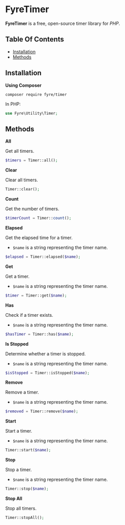 # FyreTimer

**FyreTimer** is a free, open-source timer library for *PHP*.


## Table Of Contents
- [Installation](#installation)
- [Methods](#methods)



## Installation

**Using Composer**

```
composer require fyre/timer
```

In PHP:

```php
use Fyre\Utility\Timer;
```


## Methods

**All**

Get all timers.

```php
$timers = Timer::all();
```

**Clear**

Clear all timers.

```php
Timer::clear();
```

**Count**

Get the number of timers.

```php
$timerCount = Timer::count();
```

**Elapsed**

Get the elapsed time for a timer.

- `$name` is a string representing the timer name.

```php
$elapsed = Timer::elapsed($name);
```

**Get**

Get a timer.

- `$name` is a string representing the timer name.

```php
$timer = Timer::get($name);
```

**Has**

Check if a timer exists.

- `$name` is a string representing the timer name.

```php
$hasTimer = Timer::has($name);
```

**Is Stopped**

Determine whether a timer is stopped.

- `$name` is a string representing the timer name.

```php
$isStopped = Timer::isStopped($name);
```

**Remove**

Remove a timer.

- `$name` is a string representing the timer name.

```php
$removed = Timer::remove($name);
```

**Start**

Start a timer.

- `$name` is a string representing the timer name.

```php
Timer::start($name);
```

**Stop**

Stop a timer.

- `$name` is a string representing the timer name.

```php
Timer::stop($name);
```

**Stop All**

Stop all timers.

```php
Timer::stopAll();
```